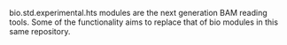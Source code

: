 bio.std.experimental.hts modules are the next generation BAM reading tools.
Some of the functionality aims to replace that of bio modules in this same
repository.
